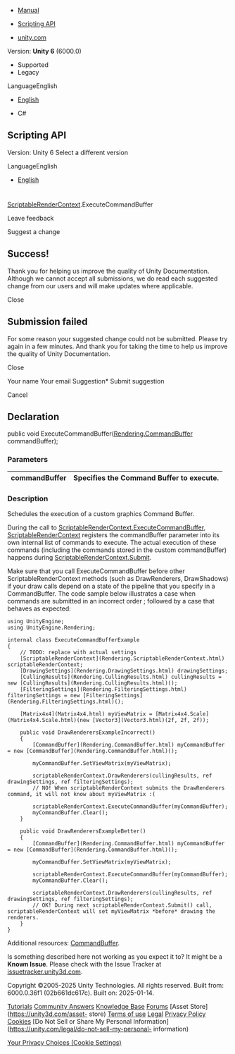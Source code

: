 [ ]()

  * [Manual](../Manual/index.html)
  * [Scripting API](../ScriptReference/index.html)

  * [unity.com](https://unity.com/)

Version: **Unity 6** (6000.0)

  * Supported
  * Legacy

LanguageEnglish

  * [English]()

  * C#

[ ](https://docs.unity3d.com)

## Scripting API

Version: Unity 6 Select a different version

LanguageEnglish

  * [English]()

#
[ScriptableRenderContext](Rendering.ScriptableRenderContext.html).ExecuteCommandBuffer

Leave feedback

Suggest a change

## Success!

Thank you for helping us improve the quality of Unity Documentation. Although
we cannot accept all submissions, we do read each suggested change from our
users and will make updates where applicable.

Close

## Submission failed

For some reason your suggested change could not be submitted. Please <a>try
again</a> in a few minutes. And thank you for taking the time to help us
improve the quality of Unity Documentation.

Close

Your name Your email Suggestion* Submit suggestion

Cancel

[ ]()

## Declaration

public void
ExecuteCommandBuffer([Rendering.CommandBuffer](Rendering.CommandBuffer.html)
commandBuffer);

### Parameters

commandBuffer | Specifies the Command Buffer to execute.  
---|---  
  
### Description

Schedules the execution of a custom graphics Command Buffer.

During the call to
[ScriptableRenderContext.ExecuteCommandBuffer](Rendering.ScriptableRenderContext.ExecuteCommandBuffer.html),
[ScriptableRenderContext](Rendering.ScriptableRenderContext.html) registers
the commandBuffer parameter into its own internal list of commands to execute.
The actual execution of these commands (including the commands stored in the
custom commandBuffer) happens during
[ScriptableRenderContext.Submit](Rendering.ScriptableRenderContext.Submit.html).  
  
Make sure that you call ExecuteCommandBuffer before other
ScriptableRenderContext methods (such as DrawRenderers, DrawShadows) if your
draw calls depend on a state of the pipeline that you specify in a
CommandBuffer. The code sample below illustrates a case when commands are
submitted in an incorrect order ; followed by a case that behaves as expected:

    
    
    using UnityEngine;
    using UnityEngine.Rendering;  
      
    internal class ExecuteCommandBufferExample
    {
        // TODO: replace with actual settings
        [ScriptableRenderContext](Rendering.ScriptableRenderContext.html) scriptableRenderContext;
        [DrawingSettings](Rendering.DrawingSettings.html) drawingSettings;
        [CullingResults](Rendering.CullingResults.html) cullingResults = new [CullingResults](Rendering.CullingResults.html)();
        [FilteringSettings](Rendering.FilteringSettings.html) filteringSettings = new [FilteringSettings](Rendering.FilteringSettings.html)();  
      
        [Matrix4x4](Matrix4x4.html) myViewMatrix = [Matrix4x4.Scale](Matrix4x4.Scale.html)(new [Vector3](Vector3.html)(2f, 2f, 2f));  
      
        public void DrawRenderersExampleIncorrect()
        {
            [CommandBuffer](Rendering.CommandBuffer.html) myCommandBuffer = new [CommandBuffer](Rendering.CommandBuffer.html)();  
      
            myCommandBuffer.SetViewMatrix(myViewMatrix);  
      
            scriptableRenderContext.DrawRenderers(cullingResults, ref drawingSettings, ref filteringSettings);
            // NO! When scriptableRenderContext submits the DrawRenderers command, it will not know about myViewMatrix :(  
      
            scriptableRenderContext.ExecuteCommandBuffer(myCommandBuffer);
            myCommandBuffer.Clear();
        }  
      
        public void DrawRenderersExampleBetter()
        {
            [CommandBuffer](Rendering.CommandBuffer.html) myCommandBuffer = new [CommandBuffer](Rendering.CommandBuffer.html)();  
      
            myCommandBuffer.SetViewMatrix(myViewMatrix);  
      
            scriptableRenderContext.ExecuteCommandBuffer(myCommandBuffer);
            myCommandBuffer.Clear();  
      
            scriptableRenderContext.DrawRenderers(cullingResults, ref drawingSettings, ref filteringSettings);
            // OK! During next scriptableRenderContext.Submit() call, scriptableRenderContext will set myViewMatrix *before* drawing the renderers.
        }
    }
    

Additional resources: [CommandBuffer](Rendering.CommandBuffer.html).

Is something described here not working as you expect it to? It might be a
**Known Issue**. Please check with the Issue Tracker at
[issuetracker.unity3d.com](https://issuetracker.unity3d.com).

Copyright ©2005-2025 Unity Technologies. All rights reserved. Built from:
6000.0.36f1 (02b661dc617c). Built on: 2025-01-14.

[Tutorials](https://unity3d.com/learn) [Community
Answers](https://answers.unity3d.com) [Knowledge
Base](https://support.unity3d.com/hc/en-us)
[Forums](https://forum.unity3d.com) [Asset Store](https://unity3d.com/asset-
store) [Terms of use](https://docs.unity3d.com/Manual/TermsOfUse.html)
[Legal](https://unity.com/legal) [Privacy
Policy](https://unity.com/legal/privacy-policy)
[Cookies](https://unity.com/legal/cookie-policy) [Do Not Sell or Share My
Personal Information](https://unity.com/legal/do-not-sell-my-personal-
information)

[Your Privacy Choices (Cookie Settings)](javascript:void\(0\);)

